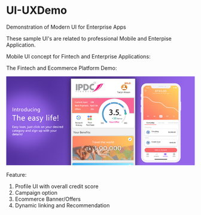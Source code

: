 # UI-UXDemo
Demonstration of Modern UI for Enterprise Apps

These sample UI's are related to professional Mobile and Enterpise Application.

Mobile UI concept for Fintech and Enterprise Applications:

The Fintech and Ecommerce Platform Demo:

<img src="https://github.com/tanjinbd/UI-UXDemo/blob/main/FintechUI2.png" width="550" title="Fintech Mobile App UI">

Feature:
1. Profile UI with overall credit score
2. Campaign option
3. Ecommerce Banner/Offers
4. Dynamic linking and Recommendation



